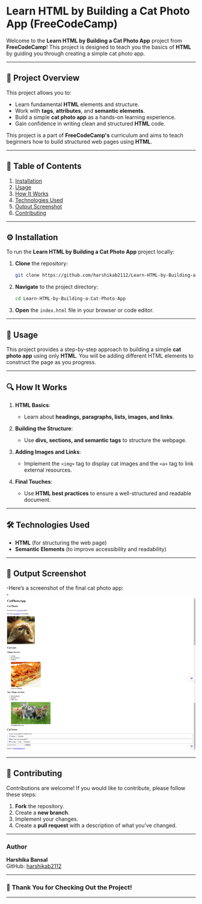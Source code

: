 # **Learn HTML by Building a Cat Photo App** (FreeCodeCamp)

Welcome to the **Learn HTML by Building a Cat Photo App** project from **FreeCodeCamp**! This project is designed to teach you the basics of **HTML** by guiding you through creating a simple cat photo app.

---

## 📝 **Project Overview**

This project allows you to:
- Learn fundamental **HTML** elements and structure.
- Work with **tags**, **attributes**, and **semantic elements**.
- Build a simple **cat photo app** as a hands-on learning experience.
- Gain confidence in writing clean and structured **HTML** code.

This project is a part of **FreeCodeCamp's** curriculum and aims to teach beginners how to build structured web pages using **HTML**.

---

## 📂 **Table of Contents**

1. [Installation](#installation)
2. [Usage](#usage)
3. [How It Works](#how-it-works)
4. [Technologies Used](#technologies-used)
5. [Output Screenshot](#output-screenshot)
6. [Contributing](#contributing)

---

## ⚙️ **Installation**

To run the **Learn HTML by Building a Cat Photo App** project locally:

1. **Clone** the repository:
   ```bash
   git clone https://github.com/harshikab2112/Learn-HTML-by-Building-a-Cat-Photo-App.git
   ```

2. **Navigate** to the project directory:
   ```bash
   cd Learn-HTML-by-Building-a-Cat-Photo-App
   ```

3. **Open** the `index.html` file in your browser or code editor.

---

## 🚀 **Usage**

This project provides a step-by-step approach to building a simple **cat photo app** using only **HTML**. You will be adding different HTML elements to construct the page as you progress.

---

## 🔍 **How It Works**

1. **HTML Basics**:
   - Learn about **headings, paragraphs, lists, images, and links**.
   
2. **Building the Structure**:
   - Use **divs, sections, and semantic tags** to structure the webpage.
   
3. **Adding Images and Links**:
   - Implement the `<img>` tag to display cat images and the `<a>` tag to link external resources.

4. **Final Touches**:
   - Use **HTML best practices** to ensure a well-structured and readable document.

---

## 🛠️ **Technologies Used**

- **HTML** (for structuring the web page)
- **Semantic Elements** (to improve accessibility and readability)

---

## 📸 **Output Screenshot**
-Here’s a screenshot of the final cat photo app:<br>
-![Output Screenshot](output.png)

---

## 🤝 **Contributing**

Contributions are welcome! If you would like to contribute, please follow these steps:

1. **Fork** the repository.
2. Create a **new branch**.
3. Implement your changes.
4. Create a **pull request** with a description of what you’ve changed.

---

### **Author**  
**Harshika Bansal**  
GitHub: [harshikab2112](https://github.com/harshikab2112)

---

### 🖤 **Thank You for Checking Out the Project!**

---

